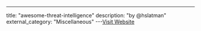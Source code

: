 ---
title: "awesome-threat-intelligence"
description: "by @hslatman"
external_category: "Miscellaneous"
---[Visit Website](https://github.com/hslatman/awesome-threat-intelligence)

